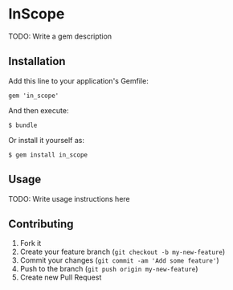 # InScope

TODO: Write a gem description

## Installation

Add this line to your application's Gemfile:

    gem 'in_scope'

And then execute:

    $ bundle

Or install it yourself as:

    $ gem install in_scope

## Usage

TODO: Write usage instructions here

## Contributing

1. Fork it
2. Create your feature branch (`git checkout -b my-new-feature`)
3. Commit your changes (`git commit -am 'Add some feature'`)
4. Push to the branch (`git push origin my-new-feature`)
5. Create new Pull Request
